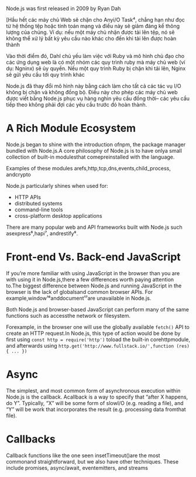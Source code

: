 Node.js was first released in 2009 by Ryan Dah

[Hầu hết các máy chủ Web sẽ chặn cho Anyi/O Task⁴, chẳng hạn như đọc từ hệ thống tệp hoặc tính toán mạng và điều này sẽ giảm đáng kể thông lượng của chúng. Ví dụ: nếu một máy chủ nhận được tải lên tệp, nó sẽ không thể xử lý bất kỳ yêu cầu nào khác cho đến khi tải lên được hoàn thành

Vào thời điểm đó, Dahl chủ yếu làm việc với Ruby và mô hình chủ đạo cho các ứng dụng web là có một nhóm các quy trình ruby mà máy chủ web (ví dụ: Ngninx) sẽ ủy quyền. Nếu một quy trình Ruby bị chặn khi tải lên, Nginx sẽ gửi yêu cầu tới quy trình khác

Node.js đã thay đổi mô hình này bằng cách làm cho tất cả các tác vụ I/O không bị chặn và không đồng bộ. Điều này cho phép các máy chủ web được viết bằng Node.js phục vụ hàng nghìn yêu cầu đồng thời– các yêu cầu tiếp theo không phải đợi các yêu cầu trước đó hoàn thành.

<h1>A Rich Module Ecosystem </h1>

Node.js began to shine with the introduction ofnpm, the package manager bundled with Node.js.A core philosophy of Node.js is to have onlya small collection of built-in modulesthat comepreinstalled with the language.

Examples of these modules arefs,http,tcp,dns,events,child_process, andcrypto

Node.js particularly shines when used for:
- HTTP APIs
- distributed systems
- command-line tools
- cross-platform desktop applications

There are many popular web and API frameworks built with Node.js such asexpress⁶,hapi⁷, andrestify⁸.

<h1>Front-end Vs. Back-end JavaScript </h1>

If you’re more familiar with using JavaScript in the browser than you are with using it in Node.js,there a few differences worth paying attention to.The biggest difference between Node.js and running JavaScript in the browser is the lack of globalsand common browser APIs. For example,window¹⁶anddocument¹⁷are unavailable in Node.js.

Both Node.js and browser-based JavaScript can perform many of the same functions such as accessthe network or filesystem.

Forexample, in the browser one will use the globally available `fetch()` API to create an HTTP request.In Node.js, this type of action would be done by first using `const http = require('http')` toload the built-in corehttpmodule, and afterwards using `http.get('http://www.fullstack.io/',function (res) { ... })`

<h1> Async </h1>
The simplest, and most common form of asynchronous execution within Node.js is the callback. Acallback is a way to specify that “after X happens, do Y”. Typically, “X” will be some form of slowI/O (e.g. reading a file), and “Y” will be work that incorporates the result (e.g. processing data fromthat file).
<h1> Callbacks </h1>
Callback functions like the one seen insetTimeout()are the most commonand straightforward, but we also have other techniques. These include promises, async/await, eventemitters, and streams